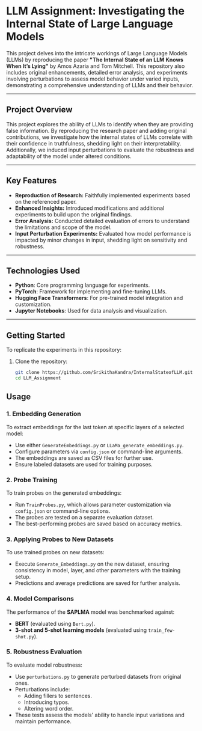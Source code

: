 # LLM Assignment: Investigating the Internal State of Large Language Models  

This project delves into the intricate workings of Large Language Models (LLMs) by reproducing the paper **"The Internal State of an LLM Knows When It’s Lying"** by Amos Azaria and Tom Mitchell. This repository also includes original enhancements, detailed error analysis, and experiments involving perturbations to assess model behavior under varied inputs, demonstrating a comprehensive understanding of LLMs and their behavior.  

---

## Project Overview  
This project explores the ability of LLMs to identify when they are providing false information. By reproducing the research paper and adding original contributions, we investigate how the internal states of LLMs correlate with their confidence in truthfulness, shedding light on their interpretability. Additionally, we induced input perturbations to evaluate the robustness and adaptability of the model under altered conditions.  

---

## Key Features  
- **Reproduction of Research:** Faithfully implemented experiments based on the referenced paper.  
- **Enhanced Insights:** Introduced modifications and additional experiments to build upon the original findings.  
- **Error Analysis:** Conducted detailed evaluation of errors to understand the limitations and scope of the model.  
- **Input Perturbation Experiments:** Evaluated how model performance is impacted by minor changes in input, shedding light on sensitivity and robustness.  

---

## Technologies Used  
- **Python**: Core programming language for experiments.  
- **PyTorch**: Framework for implementing and fine-tuning LLMs.  
- **Hugging Face Transformers**: For pre-trained model integration and customization.  
- **Jupyter Notebooks**: Used for data analysis and visualization.  

---

## Getting Started  
To replicate the experiments in this repository:  
1. Clone the repository:  
   ```bash
   git clone https://github.com/SrikithaKandra/InternalStateofLLM.git
   cd LLM_Assignment

## Usage

### 1. **Embedding Generation**
To extract embeddings for the last token at specific layers of a selected model:
- Use either `GenerateEmbeddings.py` or `LLaMa_generate_embeddings.py`.
- Configure parameters via `config.json` or command-line arguments.
- The embeddings are saved as CSV files for further use.
- Ensure labeled datasets are used for training purposes.

### 2. **Probe Training**
To train probes on the generated embeddings:
- Run `TrainProbes.py`, which allows parameter customization via `config.json` or command-line options.
- The probes are tested on a separate evaluation dataset.
- The best-performing probes are saved based on accuracy metrics.

### 3. **Applying Probes to New Datasets**
To use trained probes on new datasets:
- Execute `Generate_Embeddings.py` on the new dataset, ensuring consistency in model, layer, and other parameters with the training setup.
- Predictions and average predictions are saved for further analysis.

### 4. **Model Comparisons**
The performance of the **SAPLMA** model was benchmarked against:
- **BERT** (evaluated using `Bert.py`).
- **3-shot and 5-shot learning models** (evaluated using `train_few-shot.py`).

### 5. **Robustness Evaluation**
To evaluate model robustness:
- Use `perturbations.py` to generate perturbed datasets from original ones.
- Perturbations include:
  - Adding fillers to sentences.
  - Introducing typos.
  - Altering word order.
- These tests assess the models' ability to handle input variations and maintain performance.
